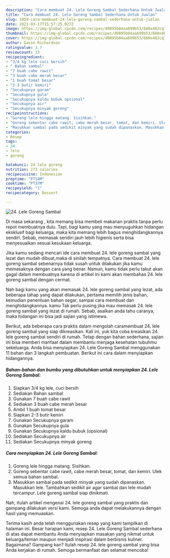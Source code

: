 ```yaml
---
description: "Cara membuat 24. Lele Goreng Sambal Sederhana Untuk Jualan"
title: "Cara membuat 24. Lele Goreng Sambal Sederhana Untuk Jualan"
slug: 1059-cara-membuat-24-lele-goreng-sambal-sederhana-untuk-jualan
date: 2021-03-17T15:57:25.027Z
image: https://img-global.cpcdn.com/recipes/d0895b04aa699b53/680x482cq70/24-lele-goreng-sambal-foto-resep-utama.jpg
thumbnail: https://img-global.cpcdn.com/recipes/d0895b04aa699b53/680x482cq70/24-lele-goreng-sambal-foto-resep-utama.jpg
cover: https://img-global.cpcdn.com/recipes/d0895b04aa699b53/680x482cq70/24-lele-goreng-sambal-foto-resep-utama.jpg
author: Gavin Richardson
ratingvalue: 3.7
reviewcount: 13
recipeingredient:
- "3/4 kg lele cuci bersih"
- " Bahan sambal"
- "7 buah cabe rawit"
- "3 buah cabe merah besar"
- "1 buah tomat besar"
- "2-3 butir kemiri"
- "Secukupnya garam"
- "Secukupnya gula"
- "Secukupnya kaldu bubuk opsional"
- "Secukupnya air"
- "Secukupnya minyak goreng"
recipeinstructions:
- "Goreng lele hingga matang. Sisihkan."
- "Goreng sebentar cabe rawit, cabe merah besar, tomat, dan kemiri. Ulek semua bahan sambal."
- "Masukkan sambal pada sedikit minyak yang sudah dipanaskan. Masukkan lele. Tambahkan sedikit air agar sambal dan lele mudah tercampur. Lele goreng sambal siap dinikmati."
categories:
- Resep
tags:
- 24
- lele
- goreng

katakunci: 24 lele goreng 
nutrition: 273 calories
recipecuisine: Indonesian
preptime: "PT14M"
cooktime: "PT37M"
recipeyield: "1"
recipecategory: Dessert

---
```



![24. Lele Goreng Sambal](https://img-global.cpcdn.com/recipes/d0895b04aa699b53/680x482cq70/24-lele-goreng-sambal-foto-resep-utama.jpg)

Di masa  sekarang , kita memang bisa membeli makanan praktis tanpa perlu repot membuatnya dulu. Tapi, bagi kamu yang mau menyuguhkan hidangan eksklusif bagi keluarga, maka kita memang lebih bagus menghidangkannya sendiri. Sebab, memasak sendiri jauh lebih higienis serta bisa menyesuaikan sesuai kesukaan keluarga.

Jika kamu sedang mencari ide cara membuat 24. lele goreng sambal yang lezat dan mudah dibuat,maka di sinilah tempatnya. Cara membuat 24. lele goreng sambal  sebenarnya tidak susah untuk dilakukan jika kamu memasaknya dengan cara yang benar. Namun, kamu tidak perlu takut akan gagal dalam membuatnya 
karena di artikel ini kami akan membahas 24. lele goreng sambal dengan cermat.  



Nah bagi kamu yang akan memasak 24. lele goreng sambal yang lezat, ada beberapa tahap yang dapat dilakukan, pertama memilih jenis bahan, kemudian penentuan bahan segar, sampai cara membuat dan menghidangkannya. kamu Tak perlu pusing jika mau memasak 24. lele goreng sambal yang lezat di rumah. Sebab, asalkan anda  tahu caranya, maka hidangan ini bisa jadi sajian yang istimewa.

Berikut, ada beberapa cara praktis  dalam mengolah caramembuat 24. lele goreng sambal yang siap dikreasikan. Kali ini, yuk kita coba kreasikan 24. lele goreng sambal sendiri di rumah. Tetap dengan bahan sederhana, sajian ini bisa memberi manfaat dalam membantu menjaga kesehatan tubuhmu sekeluarga. Anda bisa menyiapkan 24. Lele Goreng Sambal menggunakan 11 bahan dan 3 langkah pembuatan. Berikut ini cara dalam menyiapkan hidangannya.

<!--inarticleads1-->

##### Bahan-bahan dan bumbu yang dibutuhkan untuk menyiapkan 24. Lele Goreng Sambal:

1. Siapkan 3/4 kg lele, cuci bersih
1. Sediakan  Bahan sambal
1. Gunakan 7 buah cabe rawit
1. Sediakan 3 buah cabe merah besar
1. Ambil 1 buah tomat besar
1. Siapkan 2-3 butir kemiri
1. Gunakan Secukupnya garam
1. Gunakan Secukupnya gula
1. Gunakan Secukupnya kaldu bubuk (opsional)
1. Sediakan Secukupnya air
1. Sediakan Secukupnya minyak goreng




<!--inarticleads2-->

##### Cara menyiapkan 24. Lele Goreng Sambal:

1. Goreng lele hingga matang. Sisihkan.
1. Goreng sebentar cabe rawit, cabe merah besar, tomat, dan kemiri. Ulek semua bahan sambal.
1. Masukkan sambal pada sedikit minyak yang sudah dipanaskan. Masukkan lele. Tambahkan sedikit air agar sambal dan lele mudah tercampur. Lele goreng sambal siap dinikmati.




Nah, itulah artikel mengenai  24. lele goreng sambal  yang praktis dan gampang dilakukan versi kami. Semoga anda dapat melakukannya dengan hasil yang memuaskan. 

Terima kasih anda telah menggunakan resep yang kami tampilkan di halaman ini. Besar harapan kami, resep  24. Lele Goreng Sambal sederhana di atas dapat membantu Anda menyiapkan masakan yang nikmat untuk keluarga/teman maupun menjadi inspirasi dalam berbisnis kuliner. Bagaimana? Gampang kan? Itulah resep 24. lele goreng sambal yang bisa Anda kerjakan di rumah. Semoga bermanfaat dan selamat mencoba!

